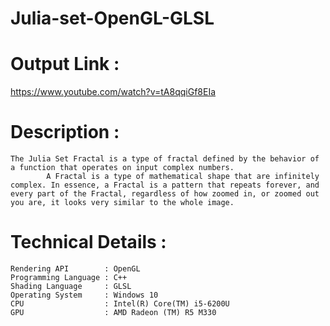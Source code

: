 # Julia-set-OpenGL-GLSL

# Output Link : 
https://www.youtube.com/watch?v=tA8qqiGf8EIa

# Description : 
    The Julia Set Fractal is a type of fractal defined by the behavior of a function that operates on input complex numbers. 
            A Fractal is a type of mathematical shape that are infinitely complex. In essence, a Fractal is a pattern that repeats forever, and every part of the Fractal, regardless of how zoomed in, or zoomed out you are, it looks very similar to the whole image.

# Technical Details : 
    Rendering API        : OpenGL
    Programming Language : C++ 
    Shading Language     : GLSL
    Operating System     : Windows 10
    CPU                  : Intel(R) Core(TM) i5-6200U 
    GPU                  : AMD Radeon (TM) R5 M330
